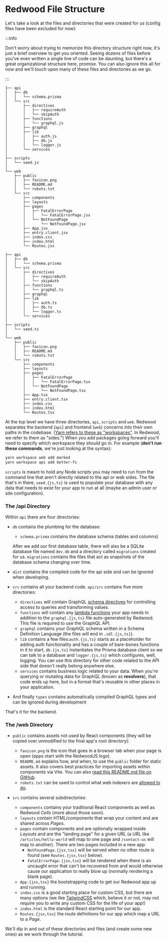# Redwood File Structure

Let's take a look at the files and directories that were created for us (config files have been excluded for now):

:::info

Don't worry about trying to memorize this directory structure right now, it's just a brief overview to get you oriented. Seeing dozens of files before you've even written a single line of code can be daunting, but there's a great organizational structure here, promise. You can also ignore this all for now and we'll touch upon many of these files and directories as we go.

:::

<Tabs groupId="js-ts">
<TabItem value="js" label="JavaScript">

```
├── api
│   ├── db
│   │   └── schema.prisma
│   └── src
│       ├── directives
│       │   ├── requireAuth
│       │   └── skipAuth
│       ├── functions
│       │   └── graphql.js
│       ├── graphql
│       ├── lib
│       │   ├── auth.js
│       │   ├── db.js
│       │   └── logger.js
│       └── services
│
├── scripts
│   └── seed.js
│
└── web
    ├── public
    │   ├── favicon.png
    │   ├── README.md
    │   └── robots.txt
    └── src
        ├── components
        ├── layouts
        ├── pages
        │   ├── FatalErrorPage
        │   │   └── FatalErrorPage.jsx
        │   └── NotFoundPage
        │       └── NotFoundPage.jsx
        ├── App.jsx
        ├── entry.client.jsx
        ├── index.css
        ├── index.html
        └── Routes.jsx
```

</TabItem>
<TabItem value="ts" label="TypeScript">

```
├── api
│   ├── db
│   │   └── schema.prisma
│   └── src
│       ├── directives
│       │   ├── requireAuth
│       │   └── skipAuth
│       ├── functions
│       │   └── graphql.ts
│       ├── graphql
│       ├── lib
│       │   ├── auth.ts
│       │   ├── db.ts
│       │   └── logger.ts
│       └── services
│
├── scripts
│   └── seed.ts
│
└── web
    ├── public
    │   ├── favicon.png
    │   ├── README.md
    │   └── robots.txt
    └── src
        ├── components
        ├── layouts
        ├── pages
        │   ├── FatalErrorPage
        │   │   └── FatalErrorPage.tsx
        │   └── NotFoundPage
        │       └── NotFoundPage.tsx
        ├── App.tsx
        ├── entry.client.tsx
        ├── index.css
        ├── index.html
        └── Routes.tsx
```

</TabItem>
</Tabs>

At the top level we have three directories, `api`, `scripts` and `web`. Redwood separates the backend (`api`) and frontend (`web`) concerns into their own paths in the codebase. ([Yarn refers to these as "workspaces"](https://yarnpkg.com/features/workspaces). In Redwood, we refer to them as "sides.") When you add packages going forward you'll need to specify which workspace they should go in. For example (**don't run these commands**, we're just looking at the syntax):

```bash
yarn workspace web add marked
yarn workspace api add better-fs
```

`scripts` is meant to hold any Node scripts you may need to run from the command line that aren't directly related to the api or web sides. The file that's in there, `seed.{js,ts}` is used to populate your database with any data that needs to exist for your app to run at all (maybe an admin user or site configuration).

### The /api Directory

Within `api` there are four directories:

- `db` contains the plumbing for the database:
  - `schema.prisma` contains the database schema (tables and columns)

  After we add our first database table, there will also be a SQLite database file named `dev.db` and a directory called `migrations` created for us. `migrations` contains the files that act as snapshots of the database schema changing over time.

- `dist` contains the compiled code for the api side and can be ignored when developing.

- `src` contains all your backend code. `api/src` contains five more directories:
  - `directives` will contain GraphQL [schema directives](https://www.graphql-tools.com/docs/schema-directives) for controlling access to queries and transforming values.
  - `functions` will contain any [lambda functions](https://docs.netlify.com/functions/overview/) your app needs in addition to the `graphql.{js,ts}` file auto-generated by Redwood. This file is required to use the GraphQL API.
  - `graphql` contains your GraphQL schema written in a Schema Definition Language (the files will end in `.sdl.{js,ts}`).
  - `lib` contains a few files:`auth.{js,ts}` starts as a placeholder for adding auth functionality and has a couple of bare-bones functions in it to start, `db.{js,ts}` instantiates the Prisma database client so we can talk to a database and `logger.{js,ts}` which configures, well, logging. You can use this directory for other code related to the API side that doesn't really belong anywhere else.
  - `services` contains business logic related to your data. When you're querying or mutating data for GraphQL (known as **resolvers**), that code ends up here, but in a format that's reusable in other places in your application.

- And finally `types` contains automatically compiled GraphQL types and can be ignored during development

That's it for the backend.

### The /web Directory

- `public` contains assets not used by React components (they will be copied over unmodified to the final app's root directory):
  - `favicon.png` is the icon that goes in a browser tab when your page is open (apps start with the RedwoodJS logo).
  - `README.md` explains how, and when, to use the `public` folder for static assets. It also covers best practices for importing assets within components via Vite. You can also [read this README.md file on GitHub](https://github.com/redwoodjs/redwood/blob/main/packages/create-redwood-app/templates/ts/web/public).
  - `robots.txt` can be used to control what web indexers are [allowed to do](https://www.robotstxt.org/robotstxt.html).

- `src` contains several subdirectories:
  - `components` contains your traditional React components as well as Redwood _Cells_ (more about those soon).
  - `layouts` contain HTML/components that wrap your content and are shared across _Pages_.
  - `pages` contain components and are optionally wrapped inside _Layouts_ and are the "landing page" for a given URL (a URL like `/articles/hello-world` will map to one page and `/contact-us` will map to another). There are two pages included in a new app:
    - `NotFoundPage.{jsx,tsx}` will be served when no other route is found (see `Routes.{jsx,tsx}` below).
    - `FatalErrorPage.{jsx,tsx}` will be rendered when there is an uncaught error that can't be recovered from and would otherwise cause our application to really blow up (normally rendering a blank page).
  - `App.{jsx,tsx}` the bootstrapping code to get our Redwood app up and running.
  - `index.css` is a good starting place for custom CSS, but there are many options (we like [TailwindCSS](https://tailwindcss.com/) which, believe it or not, may not require you to write any custom CSS for the life of your app!)
  - `index.html` is the standard React starting point for our app.
  - `Routes.{jsx,tsx}` the route definitions for our app which map a URL to a _Page_.

We'll dip in and out of these directories and files (and create some new ones) as we work through the tutorial.
